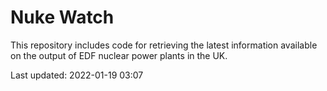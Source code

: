 # Nuke Watch

This repository includes code for retrieving the latest information available on the output of EDF nuclear power plants in the UK.

Last updated: 2022-01-19 03:07